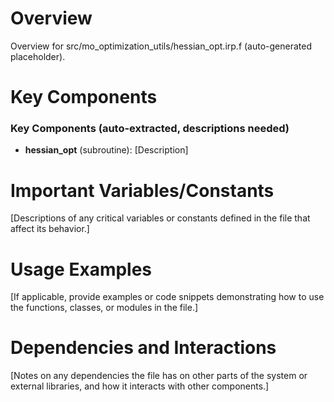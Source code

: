 # Overview

Overview for src/mo_optimization_utils/hessian_opt.irp.f (auto-generated placeholder).

# Key Components

### Key Components (auto-extracted, descriptions needed)
- **hessian_opt** (subroutine): [Description]

# Important Variables/Constants

[Descriptions of any critical variables or constants defined in the file that affect its behavior.]

# Usage Examples

[If applicable, provide examples or code snippets demonstrating how to use the functions, classes, or modules in the file.]

# Dependencies and Interactions

[Notes on any dependencies the file has on other parts of the system or external libraries, and how it interacts with other components.]
